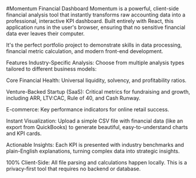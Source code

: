 #Momentum Financial Dashboard Momentum is a powerful, client-side financial analysis tool that instantly transforms raw accounting data into a professional, interactive KPI dashboard. Built entirely with React, this application runs in the user's browser, ensuring that no sensitive financial data ever leaves their computer.

It's the perfect portfolio project to demonstrate skills in data processing, financial metric calculation, and modern front-end development.

Features Industry-Specific Analysis: Choose from multiple analysis types tailored to different business models:

Core Financial Health: Universal liquidity, solvency, and profitability ratios.

Venture-Backed Startup (SaaS): Critical metrics for fundraising and growth, including ARR, LTV:CAC, Rule of 40, and Cash Runway.

E-commerce: Key performance indicators for online retail success.

Instant Visualization: Upload a simple CSV file with financial data (like an export from QuickBooks) to generate beautiful, easy-to-understand charts and KPI cards.

Actionable Insights: Each KPI is presented with industry benchmarks and plain-English explanations, turning complex data into strategic insights.

100% Client-Side: All file parsing and calculations happen locally. This is a privacy-first tool that requires no backend or database.

